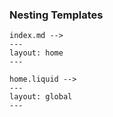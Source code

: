 ### Nesting Templates

```
index.md -->
---
layout: home
---
```

```
home.liquid -->
---
layout: global
---
```
